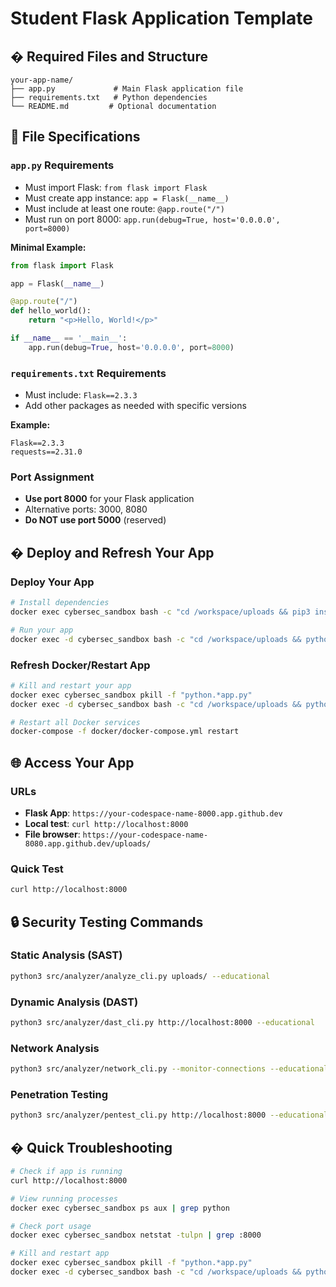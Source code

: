 # Student Flask Application Template

## � Required Files and Structure

```
your-app-name/
├── app.py             # Main Flask application file
├── requirements.txt   # Python dependencies
└── README.md         # Optional documentation
```

## 📝 File Specifications

### `app.py` Requirements

- Must import Flask: `from flask import Flask`
- Must create app instance: `app = Flask(__name__)`
- Must include at least one route: `@app.route("/")`
- Must run on port 8000: `app.run(debug=True, host='0.0.0.0', port=8000)`

**Minimal Example:**

```python
from flask import Flask

app = Flask(__name__)

@app.route("/")
def hello_world():
    return "<p>Hello, World!</p>"

if __name__ == '__main__':
    app.run(debug=True, host='0.0.0.0', port=8000)
```

### `requirements.txt` Requirements

- Must include: `Flask==2.3.3`
- Add other packages as needed with specific versions

**Example:**

```
Flask==2.3.3
requests==2.31.0
```

### Port Assignment

- **Use port 8000** for your Flask application
- Alternative ports: 3000, 8080
- **Do NOT use port 5000** (reserved)

## � Deploy and Refresh Your App

### Deploy Your App

```bash
# Install dependencies
docker exec cybersec_sandbox bash -c "cd /workspace/uploads && pip3 install -r requirements.txt"

# Run your app
docker exec -d cybersec_sandbox bash -c "cd /workspace/uploads && python3 app.py"
```

### Refresh Docker/Restart App

```bash
# Kill and restart your app
docker exec cybersec_sandbox pkill -f "python.*app.py"
docker exec -d cybersec_sandbox bash -c "cd /workspace/uploads && python3 app.py"

# Restart all Docker services
docker-compose -f docker/docker-compose.yml restart
```

## 🌐 Access Your App

### URLs

- **Flask App**: `https://your-codespace-name-8000.app.github.dev`
- **Local test**: `curl http://localhost:8000`
- **File browser**: `https://your-codespace-name-8080.app.github.dev/uploads/`

### Quick Test

```bash
curl http://localhost:8000
```

## 🔒 Security Testing Commands

### Static Analysis (SAST)

```bash
python3 src/analyzer/analyze_cli.py uploads/ --educational
```

### Dynamic Analysis (DAST)

```bash
python3 src/analyzer/dast_cli.py http://localhost:8000 --educational
```

### Network Analysis

```bash
python3 src/analyzer/network_cli.py --monitor-connections --educational
```

### Penetration Testing

```bash
python3 src/analyzer/pentest_cli.py http://localhost:8000 --educational
```

## � Quick Troubleshooting

```bash
# Check if app is running
curl http://localhost:8000

# View running processes
docker exec cybersec_sandbox ps aux | grep python

# Check port usage
docker exec cybersec_sandbox netstat -tulpn | grep :8000

# Kill and restart app
docker exec cybersec_sandbox pkill -f "python.*app.py"
docker exec -d cybersec_sandbox bash -c "cd /workspace/uploads && python3 app.py"
```
